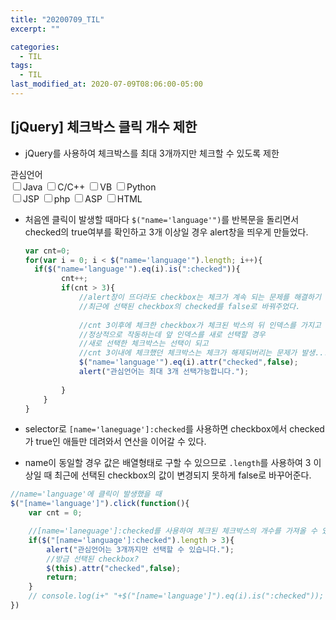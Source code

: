 ```yaml
---  
title: "20200709_TIL"  
excerpt: ""  

categories:  
  - TIL  
tags:  
  - TIL  
last_modified_at: 2020-07-09T08:06:00-05:00  
---  
```

## [jQuery] 체크박스 클릭 개수 제한

- jQuery를 사용하여 체크박스를 최대 3개까지만 체크할 수 있도록 제한

<div>관심언어</div>
<div>
    <input type="checkbox" name="language" value="java"/>Java
    <input type="checkbox" name="language" value="C/C++"/>C/C++
	<input type="checkbox" name="language" value="VB">VB
	<input type="checkbox" name="language" value="Python"/>Python<br/>
	<input type="checkbox" name="language" value="jsp"/>JSP
	<input type="checkbox" name="language" value="php"/>php
	<input type="checkbox" name="language" value="Asp"/>ASP
	<input type="checkbox" name="language" value="HTML"/>HTML
</div>

- 처음엔 클릭이 발생할 때마다 ```$("name='language'")```를 반복문을 돌리면서 checked의 true여부를 확인하고 3개 이상일 경우 alert창을 띄우게 만들었다.

  ```javascript
  var cnt=0;
  for(var i = 0; i < $("name='language'").length; i++){
  	if($("name='language'").eq(i).is(":checked")){
          cnt++;
          if(cnt > 3){
              //alert창이 뜨더라도 checkbox는 체크가 계속 되는 문제를 해결하기 위해
              //최근에 선택된 checkbox의 checked를 false로 바꿔주었다.
              
              //cnt 3이후에 체크한 checkbox가 체크된 박스의 뒤 인덱스를 가지고 있다면
              //정상적으로 작동하는데 앞 인덱스를 새로 선택할 경우
              //새로 선택한 체크박스는 선택이 되고
              //cnt 3이내에 체크했던 체크박스는 체크가 해제되버리는 문제가 발생......
              $("name='language'").eq(i).attr("checked",false);
              alert("관심언어는 최대 3개 선택가능합니다.");
              
          }
      }
  }
  ```

- selector로 ```[name='laneguage']:checked```를 사용하면  checkbox에서 checked가 true인 애들만 데려와서 연산을 이어갈 수 있다.

- name이 동일할 경우 값은 배열형태로 구할 수 있으므로 ```.length```를 사용하여 3 이상일 때 최근에 선택된 checkbox의 값이 변경되지 못하게 false로 바꾸어준다.

```javascript
//name='language'에 클릭이 발생했을 때
$("[name='language']").click(function(){
    var cnt = 0;

    //[name='laneguage']:checked를 사용하여 체크된 체크박스의 개수를 가져올 수 있다.
    if($("[name='language']:checked").length > 3){
        alert("관심언어는 3개까지만 선택할 수 있습니다.");
        //방금 선택된 checkbox?
        $(this).attr("checked",false);
        return;
    }
    // console.log(i+" "+$("[name='language']").eq(i).is(":checked"));
})
```

